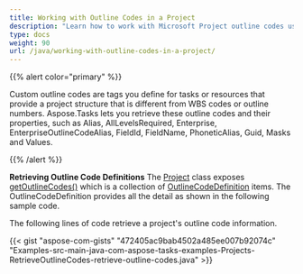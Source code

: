 ```yaml
---
title: Working with Outline Codes in a Project
description: "Learn how to work with Microsoft Project outline codes using Aspose.Tasks for Java."
type: docs
weight: 90
url: /java/working-with-outline-codes-in-a-project/
---
```


{{% alert color="primary" %}} 

Custom outline codes are tags you define for tasks or resources that provide a project structure that is different from WBS codes or outline numbers. Aspose.Tasks lets you retrieve these outline codes and their properties, such as Alias, AllLevelsRequired, Enterprise, EnterpriseOutlineCodeAlias, FieldId, FieldName, PhoneticAlias, Guid, Masks and Values.

{{% /alert %}}

**Retrieving Outline Code Definitions**
The [Project](https://apireference.aspose.com/tasks/java/com.aspose.tasks/project) class exposes [getOutlineCodes()](https://apireference.aspose.com/tasks/java/com.aspose.tasks/Project#getOutlineCodes--) which is a collection of [OutlineCodeDefinition](https://apireference.aspose.com/tasks/java/com.aspose.tasks/outlinecodedefinition) items. The OutlineCodeDefinition provides all the detail as shown in the following sample code.

The following lines of code retrieve a project's outline code information.

{{< gist "aspose-com-gists" "472405ac9bab4502a485ee007b92074c" "Examples-src-main-java-com-aspose-tasks-examples-Projects-RetrieveOutlineCodes-retrieve-outline-codes.java" >}}

